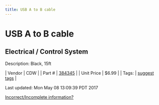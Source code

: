 ```yaml
---
title: USB A to B cable
---
```


# USB A to B cable
## Electrical / Control System
Description: 	Black, 15ft 

| Vendor | CDW | 
| Part # | [384345](https://www.cdw.com/shop/products/StarTech.com-15-ft-USB-2.0-A-to-B-Cable-M-M/384345.aspx?pfm=srh) | 
| Unit Price | $6.99 | 
| Tags: | [suggest tags](https://docs.google.com/forms/d/e/1FAIpQLSeWyY8v3RgOty-MyWmh9U0iivNYN_molChYyS-0U-o-kOAv_g/viewform) | 

Last updated: Mon May 08 13:09:39 PDT 2017

 [Incorrect/Incomplete information?](https://docs.google.com/forms/d/e/1FAIpQLSeWyY8v3RgOty-MyWmh9U0iivNYN_molChYyS-0U-o-kOAv_g/viewform)